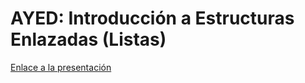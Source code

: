 # AYED: Introducción a Estructuras Enlazadas (Listas)

[Enlace a la presentación](https://docs.google.com/presentation/d/1gIjPyL_xkEc1H4UyCWMVZTW7nf-CLUWruOkzciHsDkA/edit?usp=sharing)
